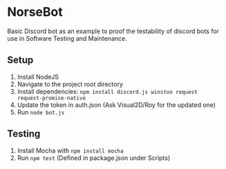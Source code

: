 # NorseBot

Basic Discord bot as an example to proof the testability of discord bots for use in Software Testing and Maintenance.

## Setup

1. Install NodeJS
2. Navigate to the project root directory
3. Install dependencies: `npm install discord.js winston request request-promise-native`
4. Update the token in auth.json (Ask Visual2D/Roy for the updated one)
5. Run `node bot.js`

## Testing

1. Install Mocha with `npm install mocha`
2. Run `npm test` (Defined in package.json under Scripts)
